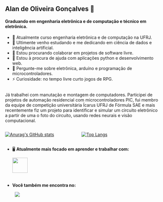 ## Alan de Oliveira Gonçalves 👋

#### Graduando em engenharia eletrônica e de computação e técnico em eletrônica.
- 🔭 Atualmente curso engenharia eletrônica e de computação na UFRJ.
- 🌱 Ultimente venho estudando e me dedicando em ciência de dados e inteligência artificial.
- 👯 Estou procurando colaborar em projetos de software livre.
- 🤔 Estou à procura de ajuda com aplicações python e desenvolvimento web.
- 💬 Pergunte-me sobre eletrônica, arduíno e programação de microcontroladores.
- ⚡ Curiosidade: no tempo livre curto jogos de RPG.

##
Já trabalhei com manutação e montagem de computadores. Participei de projetos de automação residencial com microcontroladores PIC, fui membro da equipe de competição universitária Ícarus UFRJ de Fórmula SAE e mais recentemente fiz um projeto para identificar e simular um circuito eletrônico a partir de uma o foto do circuito, usando redes neurais e visão computacional.

##
[![Anurag's GitHub stats](https://github-readme-stats.vercel.app/api?username=Alan-oliveir&line_height=33)](https://github.com/anuraghazra/github-readme-stats)
&nbsp;&nbsp;&nbsp;&nbsp;&nbsp;&nbsp;&nbsp;&nbsp;&nbsp;&nbsp;&nbsp;&nbsp;&nbsp;&nbsp;&nbsp;&nbsp;&nbsp;&nbsp;&nbsp;&nbsp;&nbsp;
[![Top Langs](https://github-readme-stats.vercel.app/api/top-langs/?username=Alan-oliveir&card_width=400)](https://github.com/anuraghazra/github-readme-stats)

##
- 🖥️ **Atualmente mais focado em aprender e trabalhar com:**
<div style="display: inline">
  &nbsp;&nbsp;&nbsp;&nbsp;&nbsp;
  <img width='50' height='50' src="https://cdn.jsdelivr.net/gh/devicons/devicon/icons/python/python-original.svg" />  
</div>

##
- **Você também me encontra no:**
<div style="display: inline">
  &nbsp;&nbsp;&nbsp;&nbsp;&nbsp;&nbsp;&nbsp;
  <a href="https://www.linkedin.com/in/alan-de-oliveira-gon%C3%A7alves-207549258">
    <img src="https://img.shields.io/badge/linkedin-%230077B5.svg?style=for-the-badge&logo=linkedin&logoColor=white">
  </a>
</div>



